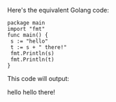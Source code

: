 Here's the equivalent Golang code:
```
package main
import "fmt"
func main() {
 s := "hello"
 t := s + " there!"
 fmt.Println(s)
 fmt.Println(t)
}
```
This code will output:

hello
hello there!


